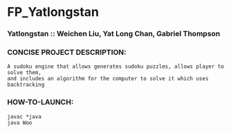 # FP_Yatlongstan

### Yatlongstan :: Weichen Liu, Yat Long Chan, Gabriel Thompson

### CONCISE PROJECT DESCRIPTION:
 ```
 A sudoku engine that allows generates sudoku puzzles, allows player to solve them, 
 and includes an algorithm for the computer to solve it which uses backtracking
 ```

### HOW-TO-LAUNCH:
```
javac *java
java Woo
```
